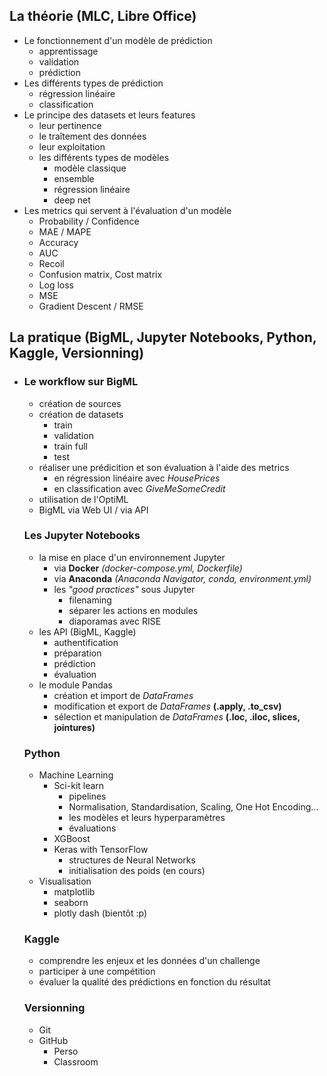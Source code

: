 ## La théorie (MLC, Libre Office)
  - Le fonctionnement d'un modèle de prédiction
    * apprentissage
    * validation
    * prédiction
  - Les différents types de prédiction
    * régression linéaire
    * classification
  - Le principe des datasets et leurs features
    * leur pertinence
    * le traîtement des données
    * leur exploitation
    * les différents types de modèles
        + modèle classique
        + ensemble
        + régression linéaire
        + deep net
  - Les metrics qui servent à l'évaluation d'un modèle
    * Probability / Confidence
    * MAE / MAPE
    * Accuracy
    * AUC
    * Recoil
    * Confusion matrix, Cost matrix
    * Log loss
    * MSE
    * Gradient Descent / RMSE


## La pratique (BigML, Jupyter Notebooks, Python, Kaggle, Versionning)
  - ### Le workflow sur BigML
    * création de sources
    * création de datasets
        + train
        + validation
        + train full
        + test
    * réaliser une prédicition et son évaluation à l'aide des metrics
        + en régression linéaire avec *HousePrices*
        + en classification avec *GiveMeSomeCredit*
    * utilisation de l'OptiML
    * BigML via Web UI / via API

    ### Les Jupyter Notebooks
    * la mise en place d'un environnement Jupyter
        + via **Docker** *(docker-compose.yml, Dockerfile)*
        + via **Anaconda** *(Anaconda Navigator, conda, environment.yml)*
        + les *"good practices"* sous Jupyter
            - filenaming
            - séparer les actions en modules
            - diaporamas avec RISE
    * les API (BigML, Kaggle)
        + authentification
        + préparation
        + prédiction
        + évaluation
    * le module Pandas
        + création et import de *DataFrames*
        + modification et export de *DataFrames* **(.apply, .to_csv)**
        + sélection et manipulation de *DataFrames* **(.loc, .iloc, slices, jointures)**

    ### Python
    * Machine Learning
        * Sci-kit learn
          + pipelines
          + Normalisation, Standardisation, Scaling, One Hot Encoding...
          + les modèles et leurs hyperparamètres
          + évaluations
        * XGBoost
        * Keras with TensorFlow
          + structures de Neural Networks
          + initialisation des poids (en cours)
    * Visualisation
        * matplotlib
        * seaborn
        * plotly dash (bientôt :p)
    
    ### Kaggle
    * comprendre les enjeux et les données d'un challenge
    * participer à une compétition
    * évaluer la qualité des prédictions en fonction du résultat

    ### Versionning
    * Git
    * GitHub
        + Perso
        + Classroom
